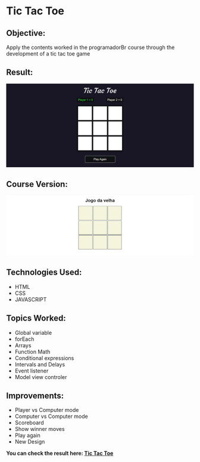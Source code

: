 # Tic Tac Toe

## Objective:

 Apply the contents worked in the programadorBr course through the development of a tic tac toe game
 
 ## Result: 
 
 ![](https://github.com/vinicius-je/tic-tac-toe/blob/main/img/presentation.jpg)
 
## Course Version:

![](https://github.com/vinicius-je/tic-tac-toe/blob/main/img/oldVersion.jpg)
 
 ## Technologies Used:
* HTML
* CSS
* JAVASCRIPT

## Topics Worked:
* Global variable
* forEach
* Arrays
* Function Math
* Conditional expressions
* Intervals and Delays
* Event listener
* Model view controler

## Improvements:
* Player vs Computer mode
* Computer vs Computer mode
* Scoreboard
* Show winner moves
* Play again
* New Design

**You can check the result here: [Tic Tac Toe](https://vinicius-je.github.io/tic-tac-toe/)**
